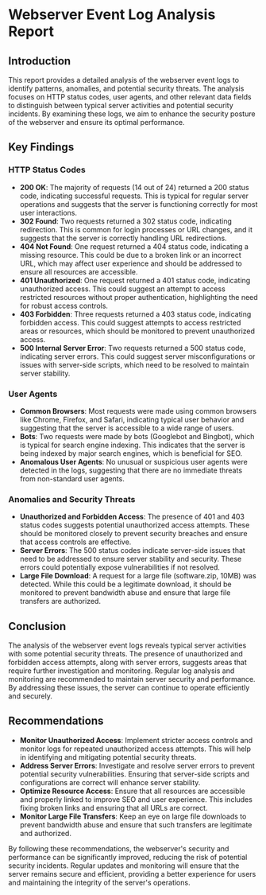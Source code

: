 # Webserver Event Log Analysis Report

## Introduction
This report provides a detailed analysis of the webserver event logs to identify patterns, anomalies, and potential security threats. The analysis focuses on HTTP status codes, user agents, and other relevant data fields to distinguish between typical server activities and potential security incidents. By examining these logs, we aim to enhance the security posture of the webserver and ensure its optimal performance.

## Key Findings

### HTTP Status Codes
- **200 OK**: The majority of requests (14 out of 24) returned a 200 status code, indicating successful requests. This is typical for regular server operations and suggests that the server is functioning correctly for most user interactions.
- **302 Found**: Two requests returned a 302 status code, indicating redirection. This is common for login processes or URL changes, and it suggests that the server is correctly handling URL redirections.
- **404 Not Found**: One request returned a 404 status code, indicating a missing resource. This could be due to a broken link or an incorrect URL, which may affect user experience and should be addressed to ensure all resources are accessible.
- **401 Unauthorized**: One request returned a 401 status code, indicating unauthorized access. This could suggest an attempt to access restricted resources without proper authentication, highlighting the need for robust access controls.
- **403 Forbidden**: Three requests returned a 403 status code, indicating forbidden access. This could suggest attempts to access restricted areas or resources, which should be monitored to prevent unauthorized access.
- **500 Internal Server Error**: Two requests returned a 500 status code, indicating server errors. This could suggest server misconfigurations or issues with server-side scripts, which need to be resolved to maintain server stability.

### User Agents
- **Common Browsers**: Most requests were made using common browsers like Chrome, Firefox, and Safari, indicating typical user behavior and suggesting that the server is accessible to a wide range of users.
- **Bots**: Two requests were made by bots (Googlebot and Bingbot), which is typical for search engine indexing. This indicates that the server is being indexed by major search engines, which is beneficial for SEO.
- **Anomalous User Agents**: No unusual or suspicious user agents were detected in the logs, suggesting that there are no immediate threats from non-standard user agents.

### Anomalies and Security Threats
- **Unauthorized and Forbidden Access**: The presence of 401 and 403 status codes suggests potential unauthorized access attempts. These should be monitored closely to prevent security breaches and ensure that access controls are effective.
- **Server Errors**: The 500 status codes indicate server-side issues that need to be addressed to ensure server stability and security. These errors could potentially expose vulnerabilities if not resolved.
- **Large File Download**: A request for a large file (software.zip, 10MB) was detected. While this could be a legitimate download, it should be monitored to prevent bandwidth abuse and ensure that large file transfers are authorized.

## Conclusion
The analysis of the webserver event logs reveals typical server activities with some potential security threats. The presence of unauthorized and forbidden access attempts, along with server errors, suggests areas that require further investigation and monitoring. Regular log analysis and monitoring are recommended to maintain server security and performance. By addressing these issues, the server can continue to operate efficiently and securely.

## Recommendations
- **Monitor Unauthorized Access**: Implement stricter access controls and monitor logs for repeated unauthorized access attempts. This will help in identifying and mitigating potential security threats.
- **Address Server Errors**: Investigate and resolve server errors to prevent potential security vulnerabilities. Ensuring that server-side scripts and configurations are correct will enhance server stability.
- **Optimize Resource Access**: Ensure that all resources are accessible and properly linked to improve SEO and user experience. This includes fixing broken links and ensuring that all URLs are correct.
- **Monitor Large File Transfers**: Keep an eye on large file downloads to prevent bandwidth abuse and ensure that such transfers are legitimate and authorized.

By following these recommendations, the webserver's security and performance can be significantly improved, reducing the risk of potential security incidents. Regular updates and monitoring will ensure that the server remains secure and efficient, providing a better experience for users and maintaining the integrity of the server's operations.